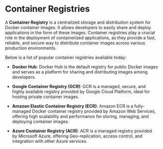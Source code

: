 # Container Registries

A **Container Registry** is a centralized storage and distribution system for Docker container images. It allows developers to easily share and deploy applications in the form of these images. Container registries play a crucial role in the deployment of containerized applications, as they provide a fast, reliable, and secure way to distribute container images across various production environments.

Below is a list of popular container registries available today:

- **Docker Hub**: Docker Hub is the default registry for public Docker images and serves as a platform for sharing and distributing images among developers.

- **Google Container Registry (GCR)**: GCR is a managed, secure, and highly available registry provided by Google Cloud Platform, ideal for hosting private container images.

- **Amazon Elastic Container Registry (ECR)**: Amazon ECR is a fully-managed Docker container registry provided by Amazon Web Services, offering high scalability and performance for storing, managing, and deploying container images.

- **Azure Container Registry (ACR)**: ACR is a managed registry provided by Microsoft Azure, offering Geo-replication, access control, and integration with other Azure services.
